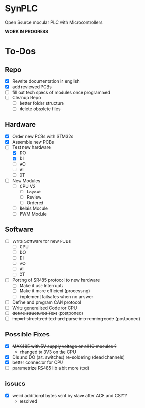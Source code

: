 # SynPLC

Open Source modular PLC with Microcontrollers

**WORK IN PROGRESS**

# To-Dos

## Repo

- [x] Rewrite documentation in english
- [x] add reviewed PCBs
- [ ] fill out tech specs of modules once programmed
- [ ] Cleanup Repo
  - [ ] better folder structure
  - [ ] delete obsolete files

## Hardware

- [x] Order new PCBs with STM32s
- [x] Assemble new PCBs
- [ ] Test new hardware
  - [X] DO
  - [X] DI
  - [ ] AO
  - [ ] AI
  - [ ] XT
- [ ] New Modules
  - [ ] CPU V2
    - [ ] Layout
    - [ ] Review
    - [ ] Ordered
  - [ ] Relais Module
  - [ ] PWM Module

## Software

- [ ] Write Software for new PCBs
  - [ ] CPU
  - [ ] DO
  - [ ] DI
  - [ ] AO
  - [ ] AI
  - [ ] XT
- [ ] Porting of SR485 protocol to new hardware
  - [ ] Make it use Interrupts
  - [ ] Make it more efficient (processing)
  - [ ] implement failsafes when no answer
- [ ] Define and program CAN protocol
- [ ] Write generalized Code for CPU
- [ ] ~~define structured Text~~ (postponed)
- [ ] ~~import structured text and parse into running code~~ (postponed)

## Possible Fixes

- [x] ~~MAX485 with 5V supply voltage on all IO modules ?~~
  - changed to 3V3 on the CPU
- [x] DIs and DO (alt. switches) re-soldering (dead channels)
- [x] better connector for CPU
- [ ] parametrize RS485 lib a bit more (tbd)

## issues

- [x] weird additional bytes sent by slave after ACK and CS???
  - resolved

